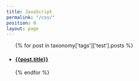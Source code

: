 ```yaml
---
title: JavaScript
permalink: "/css/"
position: 0
layout: page
---
```


<ul>
{% for post in taxonomy['tags']['test'].posts  %}
  <li>
    <a href="{{post.url}}">
      <h4>{{post.title}}</h4>
    </a>
  </li>
{% endfor %}
</ul>